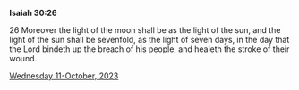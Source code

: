 **Isaiah 30:26**

26 Moreover the light of the moon shall be as the light of the sun, and the light of the sun shall be sevenfold, as the light of seven days, in the day that the Lord bindeth up the breach of his people, and healeth the stroke of their wound.

[Wednesday 11-October, 2023](https://getbible.life/kjv/Isaiah/30/26)
